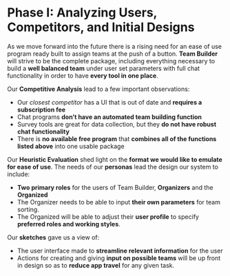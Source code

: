 # Phase I: Analyzing Users, Competitors, and Initial Designs


As we move forward into the future there is a rising need for an ease of use program ready built to assign teams at the push of a button. **Team Builder** will strive to be the complete package, including everything necessary to build a **well balanced team** under user set parameters with full chat functionality in order to have **every tool in one place**.

Our **Competitive Analysis** lead to a few important observations:
 - Our *closest competitor* has a UI that is out of date and **requires a subscription fee**
 - Chat programs **don’t have an automated team building function**
 - Survey tools are great for data collection, but they **do not have robust chat functionality**
 - There is **no available free program** that **combines all of the functions listed above** into one usable package

Our **Heuristic Evaluation** shed light on the **format we would like to emulate for ease of use**.
The needs of our **personas** lead the design our system to include:
 - **Two primary roles** for the users of Team Builder, **Organizers** and the **Organized**
 - The Organizer needs to be able to input **their own parameters** for team sorting.
 - The Organized will be able to adjust their **user profile** to specify **preferred roles and working styles**.

Our **sketches** gave us a view of:
 - The user interface made to **streamline relevant information** for the user
 - Actions for creating and giving **input on possible teams** will be up front in design so as to **reduce app travel** for any given task.
